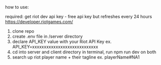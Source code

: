 how to use:

required: get riot dev api key - free api key but refreshes every 24 hours
https://developer.riotgames.com/

1. clone repo
2. create .env file in /server directory
3. declare API_KEY value with your Riot API Key
   ex. API_KEY=xxxxxxxxxxxxxxxxxxxxxxxxxxxx
4. cd into server and client directory in terminal, run npm run dev on both
5. search up riot player name + their tagline
   ex. playerName#NA1
